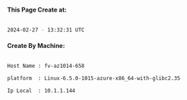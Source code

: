
   
#### This Page Create at:

```bash

2024-02-27 - 13:32:31 UTC

```

#### Create By Machine:

```bash

Host Name : fv-az1014-658

platform  : Linux-6.5.0-1015-azure-x86_64-with-glibc2.35

Ip Local  : 10.1.1.144

```

